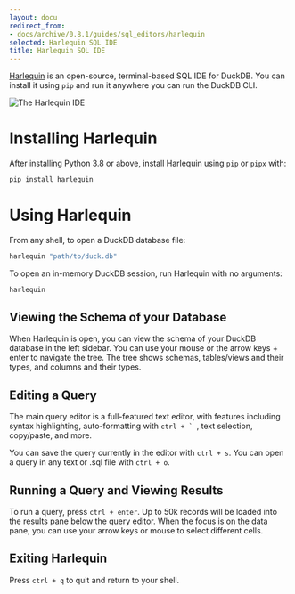 ```yaml
---
layout: docu
redirect_from:
- docs/archive/0.8.1/guides/sql_editors/harlequin
selected: Harlequin SQL IDE
title: Harlequin SQL IDE
---
```


[Harlequin](https://github.com/tconbeer/harlequin) is an open-source, terminal-based SQL IDE for DuckDB. You can install it using `pip` and run it anywhere you can run the DuckDB CLI.

![The Harlequin IDE](/images/guides/harlequin.png)

# Installing Harlequin

After installing Python 3.8 or above, install Harlequin using `pip` or `pipx` with:

```bash
pip install harlequin
```

# Using Harlequin

From any shell, to open a DuckDB database file:

```bash
harlequin "path/to/duck.db"
```

To open an in-memory DuckDB session, run Harlequin with no arguments:

```bash
harlequin
```

## Viewing the Schema of your Database

When Harlequin is open, you can view the schema of your DuckDB database in the left sidebar. You can use your mouse or the arrow keys + enter to navigate the tree. The tree shows schemas, tables/views and their types, and columns and their types.

## Editing a Query

The main query editor is a full-featured text editor, with features including syntax highlighting, auto-formatting with ``ctrl + ` ``, text selection, copy/paste, and more.

You can save the query currently in the editor with `ctrl + s`. You can open a query in any text or .sql file with `ctrl + o`.

## Running a Query and Viewing Results

To run a query, press `ctrl + enter`. Up to 50k records will be loaded into the results pane below the query editor. When the focus is on the data pane, you can use your arrow keys or mouse to select different cells.

## Exiting Harlequin

Press `ctrl + q` to quit and return to your shell.